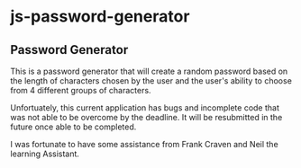 # js-password-generator
## Password Generator

This is a password generator that will create a random password based on the length of characters 
chosen by the user and the user's ability to choose from 4 different groups of characters.

Unfortuately, this current application has bugs and incomplete code that was not able to be overcome
by the deadline.
It will be resubmitted in the future once able to be completed.



I was fortunate to have some assistance from Frank Craven and Neil the learning Assistant.

